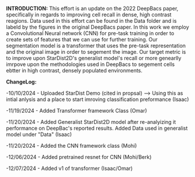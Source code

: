 **INTRODUCTION:**
This effort is an update on the 2022 DeepBacs paper, specifically in regards to improving cell recall in dense, high contrast reagions. Data used in this effort can be found in the Data folder and is labeld by the figures in the original DeepBacs paper. In this work we employ a Convolutional Neural network (CNN) for pre-task training in order to create sets of features that we can use for further training. Our segmentation model is a transformer that uses the pre-task representation and the original image in order to segement the image. Our target metric is to improve upon StarDist2D's generalist model's recall or more genearlly imrpove upon the methodologies used in DeepBacs to segement cells ebtter in high contrast, densely populated environments.


**ChangeLog:**

-10/10/2024 - Uploaded StarDist Demo (cited in propsal) --> Using this as intial anlysis and a place to start imroving classification preformance (Isaac)

-11/19/2024 - Added Transformer framework Class (Omar)

-11/20/2024 - Added Generalist StarDist2D model after re-analyizing it performance on DeepBac's reported results. Added Data used in generalist model under "Data" (Isaac)

-11/20/2024 - Added the CNN framework class (Mohi)

-12/06/2024 - Added pretrained resnet for CNN (Mohi/Berk)

-12/07/2024 - Added v1 of transformer (Isaac/Omar)
